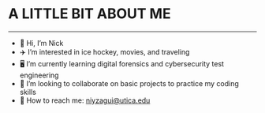 # A LITTLE BIT ABOUT ME
-----------------------
- 👋 Hi, I’m Nick
- ✈️ I’m interested in ice hockey, movies, and traveling
- 🖥️ I’m currently learning digital forensics and cybersecurity test engineering
- 🐍 I’m looking to collaborate on basic projects to practice my coding skills
- 📧 How to reach me: niyzagui@utica.edu

<!---
niyzagui/niyzagui is a ✨ special ✨ repository because its `README.md` (this file) appears on your GitHub profile.
You can click the Preview link to take a look at your changes.
--->

